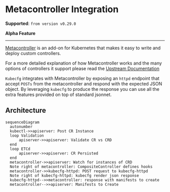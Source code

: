 # Metacontroller Integration

**Supported**: `from version v0.29.0`

**Alpha Feature**

---

[Metacontroller](https://github.com/metacontroller/metacontroller) is an add-on for Kubernetes that makes it easy to write and deploy custom controllers.

For a more detailed explanation of how Metacontroller works and the many options of controllers it support please read the [Upstream Documentation](https://metacontroller.github.io/metacontroller/)

`Kubecfg` integrates with Metacontroller by exposing an `httpd` endpoint that accept `POSTs` from the metacontroller and respond with the expected JSON object.
By leveraging `kubecfg` to produce the response you can use all the extra features provided on top of standard jsonnet.

## Architecture

``` mermaid
sequenceDiagram
  autonumber
  kubectl->>apiserver: Post CR Instance
  loop Validation
      apiserver->>apiserver: Validate CR vs CRD
  end
  loop ETCd
      apiserver->>apiserver: CR Persisted
  end
  metacontroller->>apiserver: Watch for instances of CRD
  Note right of metacontroller: CompositeController defines hooks
  metacontroller->>kubecfg-httpd: POST request to kubecfg-httpd
  Note right of kubecfg-httpd: kubecfg render json response
  kubecfg-httpd-->>metacontroller: response with manifests to create
  metacontroller-->>apiserver: Manifests to Create
```

